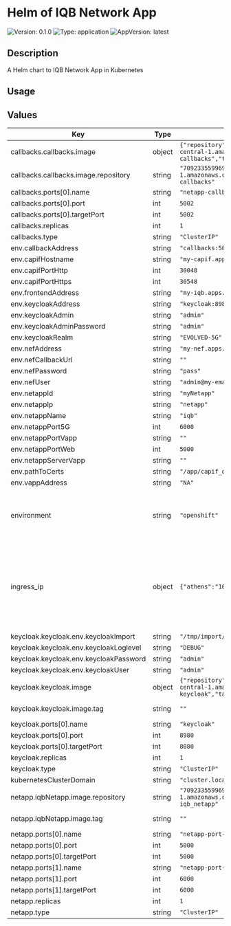 # Helm of IQB Network App

![Version: 0.1.0](https://img.shields.io/badge/Version-0.1.0-informational?style=for-the-badge)
![Type: application](https://img.shields.io/badge/Type-application-informational?style=for-the-badge) 
![AppVersion: latest](https://img.shields.io/badge/AppVersion-latest-informational?style=for-the-badge) 

## Description

A Helm chart to IQB Network App in Kubernetes

## Usage

## Values

| Key | Type | Default | Description |
|-----|------|---------|-------------|
| callbacks.callbacks.image | object | `{"repository":"709233559969.dkr.ecr.eu-central-1.amazonaws.com/evolved5g:iqb-netapp-callbacks","tag":""}` | The docker image repository to use |
| callbacks.callbacks.image.repository | string | `"709233559969.dkr.ecr.eu-central-1.amazonaws.com/evolved5g:iqb-netapp-callbacks"` | @default Chart version |
| callbacks.ports[0].name | string | `"netapp-callbacks"` |  |
| callbacks.ports[0].port | int | `5002` |  |
| callbacks.ports[0].targetPort | int | `5002` |  |
| callbacks.replicas | int | `1` |  |
| callbacks.type | string | `"ClusterIP"` |  |
| env.callbackAddress | string | `"callbacks:5002"` |  |
| env.capifHostname | string | `"my-capif.apps.ocp-epg.hi.inet"` |  |
| env.capifPortHttp | int | `30048` |  |
| env.capifPortHttps | int | `30548` |  |
| env.frontendAddress | string | `"my-iqb.apps.ocp-epg.hi.inet"` |  |
| env.keycloakAddress | string | `"keycloak:8980/auth"` |  |
| env.keycloakAdmin | string | `"admin"` |  |
| env.keycloakAdminPassword | string | `"admin"` |  |
| env.keycloakRealm | string | `"EVOLVED-5G"` |  |
| env.nefAddress | string | `"my-nef.apps.ocp-epg.hi.inet"` |  |
| env.nefCallbackUrl | string | `""` |  |
| env.nefPassword | string | `"pass"` |  |
| env.nefUser | string | `"admin@my-email.com"` |  |
| env.netappId | string | `"myNetapp"` |  |
| env.netappIp | string | `"netapp"` |  |
| env.netappName | string | `"iqb"` |  |
| env.netappPort5G | int | `6000` |  |
| env.netappPortVapp | string | `""` |  |
| env.netappPortWeb | int | `5000` |  |
| env.netappServerVapp | string | `""` |  |
| env.pathToCerts | string | `"/app/capif_onboarding"` |  |
| env.vappAddress | string | `"NA"` |  |
| environment | string | `"openshift"` | The Environment variable. It accepts: 'kuberentes-athens', 'kuberentes-uma', 'openshift' |
| ingress_ip | object | `{"athens":"10.161.1.126","uma":"10.11.23.49"}` | If env: 'kuberentes-athens' or env: 'kuberentes-uma', use the Ip address dude for the kubernetes to your Ingress Controller ej: kubectl -n NAMESPACE_CAPIF get ing s |
| keycloak.keycloak.env.keycloakImport | string | `"/tmp/import/realm-export.json"` |  |
| keycloak.keycloak.env.keycloakLoglevel | string | `"DEBUG"` |  |
| keycloak.keycloak.env.keycloakPassword | string | `"admin"` |  |
| keycloak.keycloak.env.keycloakUser | string | `"admin"` |  |
| keycloak.keycloak.image | object | `{"repository":"709233559969.dkr.ecr.eu-central-1.amazonaws.com/evolved5g:iqb-netapp-keycloak","tag":""}` | The docker image repository to use |
| keycloak.keycloak.image.tag | string | `""` | @default Chart version |
| keycloak.ports[0].name | string | `"keycloak"` |  |
| keycloak.ports[0].port | int | `8980` |  |
| keycloak.ports[0].targetPort | int | `8080` |  |
| keycloak.replicas | int | `1` |  |
| keycloak.type | string | `"ClusterIP"` |  |
| kubernetesClusterDomain | string | `"cluster.local"` |  |
| netapp.iqbNetapp.image.repository | string | `"709233559969.dkr.ecr.eu-central-1.amazonaws.com/evolved5g:iqb-netapp-iqb_netapp"` | The docker image repository to use |
| netapp.iqbNetapp.image.tag | string | `""` | @default Chart version |
| netapp.ports[0].name | string | `"netapp-port-web"` |  |
| netapp.ports[0].port | int | `5000` |  |
| netapp.ports[0].targetPort | int | `5000` |  |
| netapp.ports[1].name | string | `"netapp-port-5g"` |  |
| netapp.ports[1].port | int | `6000` |  |
| netapp.ports[1].targetPort | int | `6000` |  |
| netapp.replicas | int | `1` |  |
| netapp.type | string | `"ClusterIP"` |  |






